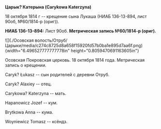 **Царык? Катерына (Carykowa Katerzyna)**

18 октября 1814 г -- крещение сына Лукаша (НИАБ 136-13-894, лист 90об,
№60/1814-р (ориг)).

**НИАБ 136-13-894:** Лист 90об. **Метрическая запись №60/1814-р
(ориг).**

![](./Осовская волость/Отруб/Царыки/media/c274c8725d8a658f15920fd57b0ba1e895d7aa6f.png){width="6.496527777777778in"
height="0.8059470691163605in"}

Осовская Покровская церковь. 18 октября 1814 года. Метрическая запись о
крещении.

Caryk? Łukasz -- сын родителей с деревни Отруб.

Caryk? Alaxiey -- отец.

Carykowa? Katerzyna -- мать.

Hapanowicz Jozef -- кум.

Brytkowa Anna -- кума.

Woyniewicz Tomasz -- ксёндз.
